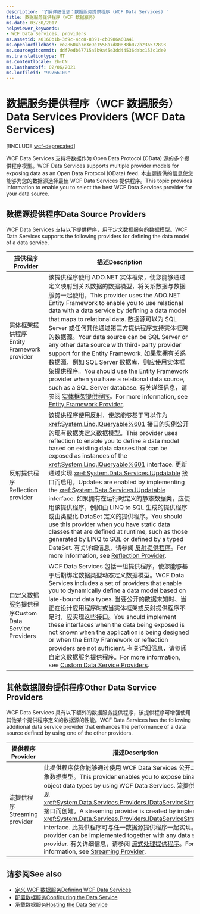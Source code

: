 ```yaml
---
description: '了解详细信息：数据服务提供程序 (WCF Data Services) '
title: 数据服务提供程序（WCF 数据服务）
ms.date: 03/30/2017
helpviewer_keywords:
- WCF Data Services, providers
ms.assetid: a0160b1b-3d9c-4cc8-8391-cb0986a60a41
ms.openlocfilehash: ee28604b7e3e9e1558a7d80838b072b236572893
ms.sourcegitcommit: ddf7edb67715a5b9a45e3dd44536dabc153c1de0
ms.translationtype: MT
ms.contentlocale: zh-CN
ms.lasthandoff: 02/06/2021
ms.locfileid: "99766109"
---
```

# <a name="data-services-providers-wcf-data-services"></a><span data-ttu-id="b6319-103">数据服务提供程序（WCF 数据服务）</span><span class="sxs-lookup"><span data-stu-id="b6319-103">Data Services Providers (WCF Data Services)</span></span>

[!INCLUDE [wcf-deprecated](~/includes/wcf-deprecated.md)]

<span data-ttu-id="b6319-104">WCF Data Services 支持将数据作为 Open Data Protocol (OData) 源的多个提供程序模型。</span><span class="sxs-lookup"><span data-stu-id="b6319-104">WCF Data Services supports multiple provider models for exposing data as an Open Data Protocol (OData) feed.</span></span> <span data-ttu-id="b6319-105">本主题提供的信息使您能够为您的数据源选择最佳 WCF Data Services 提供程序。</span><span class="sxs-lookup"><span data-stu-id="b6319-105">This topic provides information to enable you to select the best WCF Data Services provider for your data source.</span></span>  
  
## <a name="data-source-providers"></a><span data-ttu-id="b6319-106">数据源提供程序</span><span class="sxs-lookup"><span data-stu-id="b6319-106">Data Source Providers</span></span>  

 <span data-ttu-id="b6319-107">WCF Data Services 支持以下提供程序，用于定义数据服务的数据模型。</span><span class="sxs-lookup"><span data-stu-id="b6319-107">WCF Data Services supports the following providers for defining the data model of a data service.</span></span>  
  
|<span data-ttu-id="b6319-108">提供程序</span><span class="sxs-lookup"><span data-stu-id="b6319-108">Provider</span></span>|<span data-ttu-id="b6319-109">描述</span><span class="sxs-lookup"><span data-stu-id="b6319-109">Description</span></span>|  
|--------------|-----------------|  
|<span data-ttu-id="b6319-110">实体框架提供程序</span><span class="sxs-lookup"><span data-stu-id="b6319-110">Entity Framework provider</span></span>|<span data-ttu-id="b6319-111">该提供程序使用 ADO.NET 实体框架，使您能够通过定义映射到关系数据的数据模型，将关系数据与数据服务一起使用。</span><span class="sxs-lookup"><span data-stu-id="b6319-111">This provider uses the ADO.NET Entity Framework to enable you to use relational data with a data service by defining a data model that maps to relational data.</span></span> <span data-ttu-id="b6319-112">数据源可以为 SQL Server 或任何其他通过第三方提供程序支持实体框架的数据源。</span><span class="sxs-lookup"><span data-stu-id="b6319-112">Your data source can be SQL Server or any other data source with third-party provider support for the Entity Framework.</span></span> <span data-ttu-id="b6319-113">如果您拥有关系数据源，例如 SQL Server 数据库，则应使用实体框架提供程序。</span><span class="sxs-lookup"><span data-stu-id="b6319-113">You should use the Entity Framework provider when you have a relational data source, such as a SQL Server database.</span></span> <span data-ttu-id="b6319-114">有关详细信息，请参阅 [实体框架提供程序](entity-framework-provider-wcf-data-services.md)。</span><span class="sxs-lookup"><span data-stu-id="b6319-114">For more information, see [Entity Framework Provider](entity-framework-provider-wcf-data-services.md).</span></span>|  
|<span data-ttu-id="b6319-115">反射提供程序</span><span class="sxs-lookup"><span data-stu-id="b6319-115">Reflection provider</span></span>|<span data-ttu-id="b6319-116">该提供程序使用反射，使您能够基于可以作为 <xref:System.Linq.IQueryable%601> 接口的实例公开的现有数据类定义数据模型。</span><span class="sxs-lookup"><span data-stu-id="b6319-116">This provider uses reflection to enable you to define a data model based on existing data classes that can be exposed as instances of the <xref:System.Linq.IQueryable%601> interface.</span></span> <span data-ttu-id="b6319-117">更新通过实现 <xref:System.Data.Services.IUpdatable> 接口而启用。</span><span class="sxs-lookup"><span data-stu-id="b6319-117">Updates are enabled by implementing the <xref:System.Data.Services.IUpdatable> interface.</span></span> <span data-ttu-id="b6319-118">如果拥有在运行时定义的静态数据类，应使用该提供程序，例如由 LINQ to SQL 生成的提供程序或由类型化 DataSet 定义的提供程序。</span><span class="sxs-lookup"><span data-stu-id="b6319-118">You should use this provider when you have static data classes that are defined at runtime, such as those generated by LINQ to SQL or defined by a typed DataSet.</span></span> <span data-ttu-id="b6319-119">有关详细信息，请参阅 [反射提供程序](reflection-provider-wcf-data-services.md)。</span><span class="sxs-lookup"><span data-stu-id="b6319-119">For more information, see [Reflection Provider](reflection-provider-wcf-data-services.md).</span></span>|  
|<span data-ttu-id="b6319-120">自定义数据服务提供程序</span><span class="sxs-lookup"><span data-stu-id="b6319-120">Custom Data Service Providers</span></span>|<span data-ttu-id="b6319-121">WCF Data Services 包括一组提供程序，使您能够基于后期绑定数据类型动态定义数据模型。</span><span class="sxs-lookup"><span data-stu-id="b6319-121">WCF Data Services includes a set of providers that enable you to dynamically define a data model based on late-bound data types.</span></span> <span data-ttu-id="b6319-122">当要公开的数据未知时、当正在设计应用程序时或当实体框架或反射提供程序不足时，应实现这些接口。</span><span class="sxs-lookup"><span data-stu-id="b6319-122">You should implement these interfaces when the data being exposed is not known when the application is being designed or when the Entity Framework or reflection providers are not sufficient.</span></span> <span data-ttu-id="b6319-123">有关详细信息，请参阅 [自定义数据服务提供程序](custom-data-service-providers-wcf-data-services.md)。</span><span class="sxs-lookup"><span data-stu-id="b6319-123">For more information, see [Custom Data Service Providers](custom-data-service-providers-wcf-data-services.md).</span></span>|  
  
## <a name="other-data-service-providers"></a><span data-ttu-id="b6319-124">其他数据服务提供程序</span><span class="sxs-lookup"><span data-stu-id="b6319-124">Other Data Service Providers</span></span>  

 <span data-ttu-id="b6319-125">WCF Data Services 具有以下额外的数据服务提供程序，该提供程序可增强使用其他某个提供程序定义的数据源的性能。</span><span class="sxs-lookup"><span data-stu-id="b6319-125">WCF Data Services has the following additional data service provider that enhances the performance of a data source defined by using one of the other providers.</span></span>  
  
|<span data-ttu-id="b6319-126">提供程序</span><span class="sxs-lookup"><span data-stu-id="b6319-126">Provider</span></span>|<span data-ttu-id="b6319-127">描述</span><span class="sxs-lookup"><span data-stu-id="b6319-127">Description</span></span>|  
|--------------|-----------------|  
|<span data-ttu-id="b6319-128">流提供程序</span><span class="sxs-lookup"><span data-stu-id="b6319-128">Streaming provider</span></span>|<span data-ttu-id="b6319-129">此提供程序使你能够通过使用 WCF Data Services 公开二进制大型对象数据类型。</span><span class="sxs-lookup"><span data-stu-id="b6319-129">This provider enables you to expose binary large object data types by using WCF Data Services.</span></span> <span data-ttu-id="b6319-130">流提供程序通过实现 <xref:System.Data.Services.Providers.IDataServiceStreamProvider> 接口而创建。</span><span class="sxs-lookup"><span data-stu-id="b6319-130">A streaming provider is created by implementing the <xref:System.Data.Services.Providers.IDataServiceStreamProvider> interface.</span></span> <span data-ttu-id="b6319-131">此提供程序可与任一数据源提供程序一起实现。</span><span class="sxs-lookup"><span data-stu-id="b6319-131">This provider can be implemented together with any data source provider.</span></span> <span data-ttu-id="b6319-132">有关详细信息，请参阅 [流式处理提供程序](streaming-provider-wcf-data-services.md)。</span><span class="sxs-lookup"><span data-stu-id="b6319-132">For more information, see [Streaming Provider](streaming-provider-wcf-data-services.md).</span></span>|  
  
## <a name="see-also"></a><span data-ttu-id="b6319-133">请参阅</span><span class="sxs-lookup"><span data-stu-id="b6319-133">See also</span></span>

- [<span data-ttu-id="b6319-134">定义 WCF 数据服务</span><span class="sxs-lookup"><span data-stu-id="b6319-134">Defining WCF Data Services</span></span>](defining-wcf-data-services.md)
- [<span data-ttu-id="b6319-135">配置数据服务</span><span class="sxs-lookup"><span data-stu-id="b6319-135">Configuring the Data Service</span></span>](configuring-the-data-service-wcf-data-services.md)
- [<span data-ttu-id="b6319-136">承载数据服务</span><span class="sxs-lookup"><span data-stu-id="b6319-136">Hosting the Data Service</span></span>](hosting-the-data-service-wcf-data-services.md)
